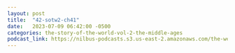 ```yaml
---
layout: post
title:  "42-sotw2-ch41"
date:   2023-07-09 06:42:00 -0500
categories: the-story-of-the-world-vol-2-the-middle-ages
podcast_link: https://nilbus-podcasts.s3.us-east-2.amazonaws.com/the-well-trained-mind/The%20Story%20of%20the%20World%20Vol.%202%20The%20Middle%20Ages/42-sotw2-ch41.mp3
---
```

